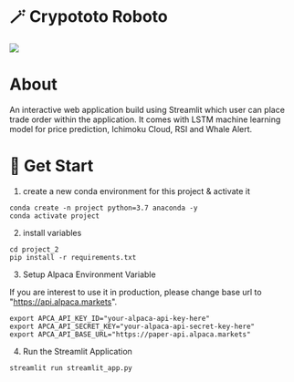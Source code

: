 # 🪄 Crypototo Roboto

![](demo.gif)

# About 

An interactive web application build using Streamlit which user can place trade order within the application. It comes with LSTM machine learning model for price prediction, Ichimoku Cloud, RSI and Whale Alert.

# 🚀 Get Start

1. create a new conda environment for this project & activate it

```
conda create -n project python=3.7 anaconda -y
conda activate project
```

2. install variables

```
cd project_2
pip install -r requirements.txt
```

3. Setup Alpaca Environment Variable

If you are interest to use it in production, please change base url to "https://api.alpaca.markets".

```
export APCA_API_KEY_ID="your-alpaca-api-key-here"
export APCA_API_SECRET_KEY="your-alpaca-api-secret-key-here"
export APCA_API_BASE_URL="https://paper-api.alpaca.markets"
```

4. Run the Streamlit Application

```
streamlit run streamlit_app.py
```
